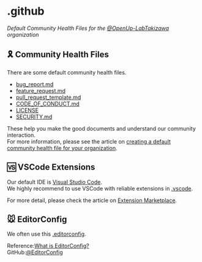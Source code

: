 # .github

*Default Community Health Files for the [@OpenUp-LabTakizawa](https://github.com/OpenUp-LabTakizawa) organization*

## 🎗️ Community Health Files

There are some default community health files.

- [bug_report.md](https://github.com/OpenUp-LabTakizawa/.github/blob/main/.github/ISSUE_TEMPLATE/bug_report.md)
- [feature_request.md](https://github.com/OpenUp-LabTakizawa/.github/blob/main/.github/ISSUE_TEMPLATE/feature_request.md)
- [pull_request_template.md](https://github.com/OpenUp-LabTakizawa/.github/blob/main/.github/pull_request_template.md)
- [CODE_OF_CONDUCT.md](https://github.com/OpenUp-LabTakizawa/.github/blob/main/CODE_OF_CONDUCT.md)
- [LICENSE](https://github.com/OpenUp-LabTakizawa/.github/blob/main/LICENSE)
- [SECURITY.md](https://github.com/OpenUp-LabTakizawa/.github/blob/main/SECURITY.md)

These help you make the good documents and understand our community interaction.  
For more information, please see the article on [creating a default community health file for your organization](https://help.github.com/en/articles/creating-a-default-community-health-file-for-your-organization).

## 🆚 VSCode Extensions

Our default IDE is [Visual Studio Code](https://code.visualstudio.com/).  
We highly recommend to use VSCode with reliable extensions in [.vscode](https://github.com/OpenUp-LabTakizawa/.github/tree/main/.vscode).

For more detail, please check the article on [Extension Marketplace](https://code.visualstudio.com/docs/editor/extension-marketplace).

## 🐭 EditorConfig

We often use this [.editorconfig](https://github.com/OpenUp-LabTakizawa/.github/blob/main/.editorconfig).

Reference:[What is EditorConfig?](https://editorconfig.org/)  
GitHub:[@EditorConfig](https://github.com/editorconfig/)
